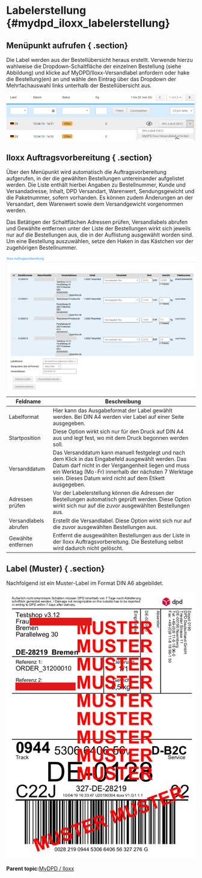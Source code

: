 # Labelerstellung {#mydpd_iloxx_labelerstellung}

## Menüpunkt aufrufen { .section}

Die Label werden aus der Bestellübersicht heraus erstellt. Verwende hierzu wahlweise die Dropdown-Schaltfläche der einzelnen Bestellung \(siehe Abbildung\) und klicke auf MyDPD/Iloxx-Versandlabel anfordern oder hake die Bestellung\(en\) an und wähle den Eintrag über das Dropdown der Mehrfachauswahl links unterhalb der Bestellübersicht aus.

![](Bilder/mydpd_iloxx/20190410_010.png "Aufruf der Labelerstellung aus der Bestellübersicht")

## Iloxx Auftragsvorbereitung { .section}

Über den Menüpunkt wird automatisch die Auftragsvorbereitung aufgerufen, in der die gewählten Bestellungen untereinander aufgelistet werden. Die Liste enthält hierbei Angaben zu Bestellnummer, Kunde und Versandadresse, Inhalt, DPD Versandart, Warenwert, Sendungsgewicht und die Paketnummer, sofern vorhanden. Es können zudem Änderungen an der Versandart, dem Warenwert sowie dem Versandgewicht vorgenommen werden.

Das Betätigen der Schaltflächen Adressen prüfen, Versandlabels abrufen und Gewählte entfernen unter der Liste der Bestellungen wirkt sich jeweils nur auf die Bestellungen aus, die in der Auflistung ausgewählt worden sind. Um eine Bestellung auszuwählen, setze den Haken in das Kästchen vor der zugehörigen Bestellnummer.

![](Bilder/mydpd_iloxx/20190410_014.png "Auflistung der Bestellungen in der Auftragsvorbereitung")

|Feldname|Beschreibung|
|--------|------------|
|Labelformat|Hier kann das Ausgabeformat der Label gewählt werden. Bei DIN A4 werden vier Label auf einer Seite ausgegeben.|
|Startposition|Diese Option wirkt sich nur für den Druck auf DIN A4 aus und legt fest, wo mit dem Druck begonnen werden soll.|
|Versanddatum|Das Versanddatum kann manuell festgelegt und nach dem Klick in das Eingabefeld ausgewählt werden. Das Datum darf nicht in der Vergangenheit liegen und muss ein Werktag \(Mo-Fr\) innerhalb der nächsten 7 Werktage sein. Dieses Datum wird nicht auf dem Etikett ausgegeben.|
|Adressen prüfen|Vor der Labelerstellung können die Adressen der Bestellungen automatisch geprüft werden. Diese Option wirkt sich nur auf die zuvor ausgewählten Bestellungen aus.|
|Versandlabels abrufen|Erstellt die Versandlabel. Diese Option wirkt sich nur auf die zuvor ausgewählten Bestellungen aus.|
|Gewählte entfernen|Entfernt die ausgewählten Bestellungen aus der Liste in der Iloxx Auftragsvorbereitung. Die Bestellung selbst wird dadurch nicht gelöscht.|

## Label \(Muster\) { .section}

Nachfolgend ist ein Muster-Label im Format DIN A6 abgebildet.

![](Bilder/mydpd_iloxx/20190410_012.png "Muster-Label")

**Parent topic:**[MyDPD / Iloxx](7_4_12_MyDPPIloxx.md)

